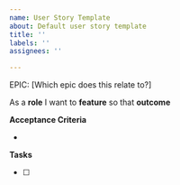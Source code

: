 ```yaml
---
name: User Story Template
about: Default user story template
title: ''
labels: ''
assignees: ''

---
```


EPIC: [Which epic does this relate to?]

As a **role** I want to **feature** so that **outcome**

**Acceptance Criteria**

- 

**Tasks**

- [ ]
